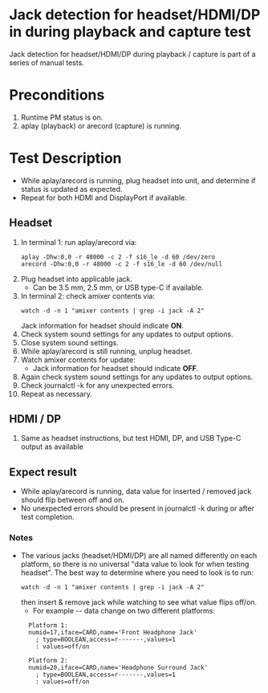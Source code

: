 # Jack detection for headset/HDMI/DP in during playback and capture test
Jack detection for headset/HDMI/DP during playback / capture is part of a series of manual
tests.

# Preconditions
1. Runtime PM status is on.
2. aplay (playback) or arecord (capture) is running.

# Test Description
* While aplay/arecord is running, plug headset into unit, and determine if
status is updated as expected.
* Repeat for both HDMI and DisplayPort if available.

## Headset
1. In terminal 1: run aplay/arecord via:
    ```
    aplay -Dhw:0,0 -r 48000 -c 2 -f s16_le -d 60 /dev/zero
    arecord -Dhw:0,0 -r 48000 -c 2 -f s16_le -d 60 /dev/null
    ```
2. Plug headset into applicable jack.
   - Can be 3.5 mm, 2.5 mm, or USB type-C if available.
3. In terminal 2: check amixer contents via:
    ```
    watch -d -n 1 "amixer contents | grep -i jack -A 2"
    ```
    Jack information for headset should indicate **ON**.
4. Check system sound settings for any updates to output options.
5. Close system sound settings.
6. While aplay/arecord is still running, unplug headset.
7. Watch amixer contents for update:
   - Jack information for headset should indicate **OFF**.
8. Again check system sound settings for any updates to output options.
9. Check journalctl -k for any unexpected errors.
10. Repeat as necessary.

## HDMI / DP
1. Same as headset instructions, but test HDMI, DP, and USB Type-C output as
available

## Expect result
* While aplay/arecord is running, data value for inserted / removed jack
should flip between off and on.
* No unexpected errors should be present in journalctl -k during or after test
completion.

### Notes
* The various jacks (headset/HDMI/DP) are all named differently on each platform,
    so there is no universal "data value to look for when testing headset". The
    best way to determine where you need to look is to run:
    ```
    watch -d -n 1 "amixer contents | grep -i jack -A 2"
    ```
    then insert & remove jack while watching to see what value flips off/on.
    * For example -- data change on two different platforms:
    ```
      Platform 1:
      numid=17,iface=CARD,name='Front Headphone Jack'
        ; type=BOOLEAN,access=r-------,values=1
        : values=off/on
    ```
    ```
      Platform 2:
      numid=20,iface=CARD,name='Headphone Surround Jack'
        ; type=BOOLEAN,access=r-------,values=1
        : values=off/on
    ```
